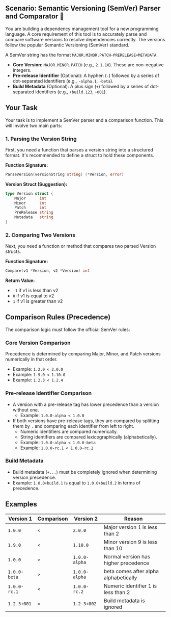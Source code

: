 ## Scenario: Semantic Versioning (SemVer) Parser and Comparator 🧐

You are building a dependency management tool for a new programming
language. A core requirement of this tool is to accurately parse and
compare software versions to resolve dependencies correctly. The
versions follow the popular Semantic Versioning (SemVer) standard.

A SemVer string has the format `MAJOR.MINOR.PATCH-PRERELEASE+METADATA`.

- **Core Version**: `MAJOR.MINOR.PATCH` (e.g., `2.1.10`). These are non-negative integers.
- **Pre-release Identifier** (Optional): A hyphen (`-`) followed by a series of dot-separated identifiers (e.g., `-alpha.1`, `-beta`).
- **Build Metadata** (Optional): A plus sign (`+`) followed by a series of dot-separated identifiers (e.g., `+build.123`, `+001`).

## Your Task

Your task is to implement a SemVer parser and a comparison function.
This will involve two main parts:

### 1. Parsing the Version String

First, you need a function that parses a version string into a structured format. It's recommended to define a struct to hold these components.

**Function Signature:**
```go
ParseVersion(versionString string) (*Version, error)
```

**Version Struct (Suggestion):**
```go
type Version struct {
    Major      int
    Minor      int
    Patch      int
    PreRelease string
    Metadata   string
}
```

### 2. Comparing Two Versions

Next, you need a function or method that compares two parsed Version structs.

**Function Signature:**
```go
Compare(v1 *Version, v2 *Version) int
```

**Return Value:**
- `-1` if v1 is less than v2
- `0` if v1 is equal to v2
- `1` if v1 is greater than v2

## Comparison Rules (Precedence)

The comparison logic must follow the official SemVer rules:

### Core Version Comparison
Precedence is determined by comparing Major, Minor, and Patch versions numerically in that order.

- Example: `1.2.0 < 2.0.0`
- Example: `1.9.0 < 1.10.0`
- Example: `1.2.3 < 1.2.4`

### Pre-release Identifier Comparison
- A version with a pre-release tag has lower precedence than a version without one.
  - Example: `1.0.0-alpha < 1.0.0`
- If both versions have pre-release tags, they are compared by splitting them by `.` and comparing each identifier from left to right.
  - Numeric identifiers are compared numerically.
  - String identifiers are compared lexicographically (alphabetically).
  - Example: `1.0.0-alpha < 1.0.0-beta`
  - Example: `1.0.0-rc.1 < 1.0.0-rc.2`

### Build Metadata
- Build metadata (`+...`) must be completely ignored when determining version precedence.
- Example: `1.0.0+build.1` is equal to `1.0.0+build.2` in terms of precedence.

## Examples

| Version 1     | Comparison | Version 2     | Reason |
|---------------|------------|---------------|--------|
| `1.0.0`       | `<`        | `2.0.0`       | Major version 1 is less than 2 |
| `1.9.0`       | `<`        | `1.10.0`      | Minor version 9 is less than 10 |
| `1.0.0`       | `>`        | `1.0.0-alpha` | Normal version has higher precedence |
| `1.0.0-beta`  | `>`        | `1.0.0-alpha` | beta comes after alpha alphabetically |
| `1.0.0-rc.1`  | `<`        | `1.0.0-rc.2`  | Numeric identifier 1 is less than 2 |
| `1.2.3+001`   | `=`        | `1.2.3+002`   | Build metadata is ignored |
